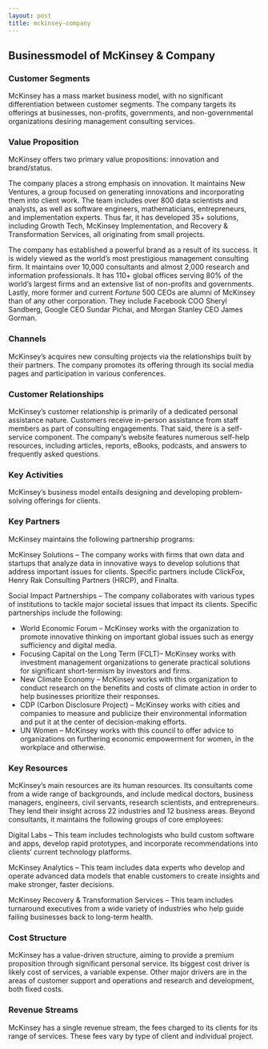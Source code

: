 ```yaml
---
layout: post
title: mckinsey-company
---
```


Businessmodel of McKinsey & Company
------------------------------------

### Customer Segments

McKinsey has a mass market business model, with no significant differentiation between customer segments. The company targets its offerings at businesses, non-profits, governments, and non-governmental organizations desiring management consulting services.

### Value Proposition

McKinsey offers two primary value propositions: innovation and brand/status.

The company places a strong emphasis on innovation. It maintains New Ventures, a group focused on generating innovations and incorporating them into client work. The team includes over 800 data scientists and analysts, as well as software engineers, mathematicians, entrepreneurs, and implementation experts. Thus far, it has developed 35+ solutions, including Growth Tech, McKinsey Implementation, and Recovery & Transformation Services, all originating from small projects.

The company has established a powerful brand as a result of its success. It is widely viewed as the world’s most prestigious management consulting firm. It maintains over 10,000 consultants and almost 2,000 research and information professionals. It has 110+ global offices serving 80% of the world’s largest firms and an extensive list of non-profits and governments. Lastly, more former and current *Fortune* 500 CEOs are alumni of McKinsey than of any other corporation. They include Facebook COO Sheryl Sandberg, Google CEO Sundar Pichai, and Morgan Stanley CEO James Gorman.

### Channels

McKinsey’s acquires new consulting projects via the relationships built by their partners. The company promotes its offering through its social media pages and participation in various conferences.

### Customer Relationships

McKinsey’s customer relationship is primarily of a dedicated personal assistance nature. Customers receive in-person assistance from staff members as part of consulting engagements. That said, there is a self-service component. The company’s website features numerous self-help resources, including articles, reports, eBooks, podcasts, and answers to frequently asked questions.

### Key Activities

McKinsey’s business model entails designing and developing problem-solving offerings for clients.

### Key Partners

McKinsey maintains the following partnership programs:

McKinsey Solutions – The company works with firms that own data and startups that analyze data in innovative ways to develop solutions that address important issues for clients. Specific partners include ClickFox, Henry Rak Consulting Partners (HRCP), and Finalta.

Social Impact Partnerships – The company collaborates with various types of institutions to tackle major societal issues that impact its clients. Specific partnerships include the following:

 * World Economic Forum – McKinsey works with the organization to promote innovative thinking on important global issues such as energy sufficiency and digital media.
* Focusing Capital on the Long Term (FCLT)– McKinsey works with investment management organizations to generate practical solutions for significant short-termism by investors and firms.
* New Climate Economy – McKinsey works with this organization to conduct research on the benefits and costs of climate action in order to help businesses prioritize their responses.
* CDP (Carbon Disclosure Project) – McKinsey works with cities and companies to measure and publicize their environmental information and put it at the center of decision-making efforts.
* UN Women – McKinsey works with this council to offer advice to organizations on furthering economic empowerment for women, in the workplace and otherwise.
 ### Key Resources

McKinsey’s main resources are its human resources. Its consultants come from a wide range of backgrounds, and include medical doctors, business managers, engineers, civil servants, research scientists, and entrepreneurs. They lend their insight across 22 industries and 12 business areas. Beyond consultants, it maintains the following groups of core employees:

Digital Labs – This team includes technologists who build custom software and apps, develop rapid prototypes, and incorporate recommendations into clients’ current technology platforms.

McKinsey Analytics – This team includes data experts who develop and operate advanced data models that enable customers to create insights and make stronger, faster decisions.

McKinsey Recovery & Transformation Services – This team includes turnaround executives from a wide variety of industries who help guide failing businesses back to long-term health.

### Cost Structure

McKinsey has a value-driven structure, aiming to provide a premium proposition through significant personal service. Its biggest cost driver is likely cost of services, a variable expense. Other major drivers are in the areas of customer support and operations and research and development, both fixed costs.

### Revenue Streams

McKinsey has a single revenue stream, the fees charged to its clients for its range of services. These fees vary by type of client and individual project.
